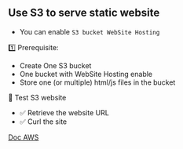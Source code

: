 ## Use S3 to serve static website

- You can enable `S3 bucket WebSite Hosting`

1️⃣ Prerequisite: 
- Create One S3 bucket
- One bucket with WebSite Hosting enable
- Store one (or multiple) html/js files in the bucket

🏁 Test S3 website

- ✅ Retrieve the website URL
- ✅ Curl the site

[Doc AWS](https://docs.aws.amazon.com/AmazonS3/latest/userguide/WebsiteHosting.html)
